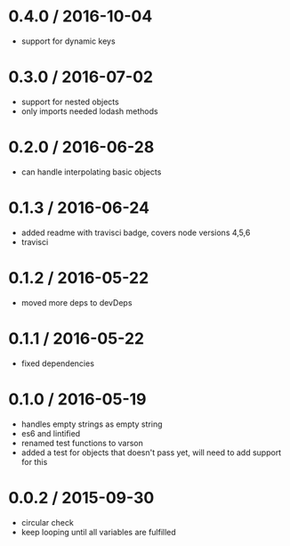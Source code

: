 
0.4.0 / 2016-10-04
==================

  * support for dynamic keys

0.3.0 / 2016-07-02
==================

  * support for nested objects
  * only imports needed lodash methods

0.2.0 / 2016-06-28
==================

  * can handle interpolating basic objects

0.1.3 / 2016-06-24
==================

  * added readme with travisci badge, covers node versions 4,5,6
  * travisci

0.1.2 / 2016-05-22
==================

  * moved more deps to devDeps

0.1.1 / 2016-05-22
==================

  * fixed dependencies

0.1.0 / 2016-05-19
==================

  * handles empty strings as empty string
  * es6 and lintified
  * renamed test functions to varson
  * added a test for objects that doesn't pass yet, will need to add support for this

0.0.2 / 2015-09-30
==================

  * circular check
  * keep looping until all variables are fulfilled
